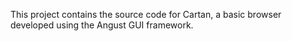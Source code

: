 This project contains the source code for Cartan, a basic browser developed using the Angust GUI framework.